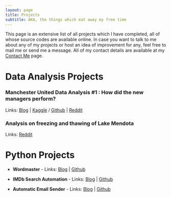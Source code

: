 ```yaml
---
layout: page
title: Projects
subtitle: AKA, the things which eat away my free time
---
```


This page is an extensive list of all projects which I have completed, all of whose source codes are available online. In case you want to talk to me about any of my projects or host an idea of improvement for any, feel free to mail me or send me a message. All of my contact details are available at my [Contact Me](https://bidyutchanda.github.io/aboutme/) page.

# Data Analysis Projects 
### Manchester United Data Analysis #1 : How did the new managers perform? 
Links: [Blog](https://bidyutchanda.github.io/2018-12-14-united1/) | [Kaggle](https://www.kaggle.com/bidyutchanda/manchester-united-data-analysis-1) / [Github](https://github.com/bidyutchanda/Manchester-United-Data-Analysis-1) | [Reddit](https://www.reddit.com/r/dataisbeautiful/comments/a6dm2h/oc_how_manchester_united_fared_in_recent_years/)

### Analysis on freezing and thawing of Lake Mendota  
Links: [Reddit](https://www.reddit.com/r/dataisbeautiful/comments/a2p5f0/battle_dataviz_battle_for_the_month_of_december/ebuvenx)

# Python Projects
- **Wordmaster** - 
Links: [Blog](https://bidyutcreatesthese.wordpress.com/2018/11/15/wordmaster/) | [Github](https://github.com/bidyutchanda/WordMaster)

- **IMDb Search Automation** - 
Links: [Blog](https://bidyutchanda.github.io/2018-11-30-imdb/) | [Github](https://github.com/bidyutchanda/IMDbAutomation)

- **Automatic Email Sender** - 
Links: [Blog](https://bidyutchanda.github.io/2018-12-07-email/) | [Github](https://github.com/bidyutchanda/AutoEmailSender)
